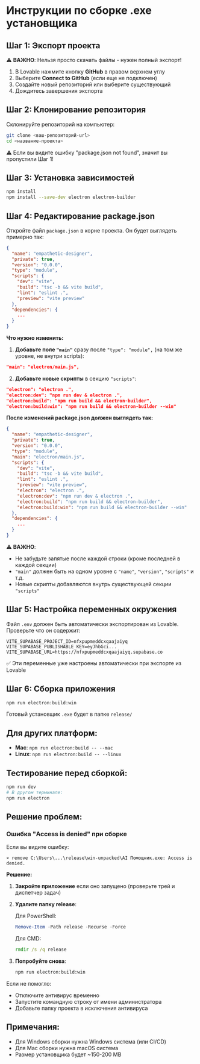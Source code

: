 # Инструкции по сборке .exe установщика

## Шаг 1: Экспорт проекта
⚠️ **ВАЖНО**: Нельзя просто скачать файлы - нужен полный экспорт!

1. В Lovable нажмите кнопку **GitHub** в правом верхнем углу
2. Выберите **Connect to GitHub** (если еще не подключен)
3. Создайте новый репозиторий или выберите существующий
4. Дождитесь завершения экспорта

## Шаг 2: Клонирование репозитория
Склонируйте репозиторий на компьютер:
```bash
git clone <ваш-репозиторий-url>
cd <название-проекта>
```

⚠️ Если вы видите ошибку "package.json not found", значит вы пропустили Шаг 1!

## Шаг 3: Установка зависимостей
```bash
npm install
npm install --save-dev electron electron-builder
```

## Шаг 4: Редактирование package.json

Откройте файл `package.json` в корне проекта. Он будет выглядеть примерно так:

```json
{
  "name": "empathetic-designer",
  "private": true,
  "version": "0.0.0",
  "type": "module",
  "scripts": {
    "dev": "vite",
    "build": "tsc -b && vite build",
    "lint": "eslint .",
    "preview": "vite preview"
  },
  "dependencies": {
    ...
  }
}
```

**Что нужно изменить:**

1. **Добавьте поле `"main"`** сразу после `"type": "module",` (на том же уровне, не внутри scripts):
```json
"main": "electron/main.js",
```

2. **Добавьте новые скрипты** в секцию `"scripts"`:
```json
"electron": "electron .",
"electron:dev": "npm run dev & electron .",
"electron:build": "npm run build && electron-builder",
"electron:build:win": "npm run build && electron-builder --win"
```

**После изменений package.json должен выглядеть так:**

```json
{
  "name": "empathetic-designer",
  "private": true,
  "version": "0.0.0",
  "type": "module",
  "main": "electron/main.js",
  "scripts": {
    "dev": "vite",
    "build": "tsc -b && vite build",
    "lint": "eslint .",
    "preview": "vite preview",
    "electron": "electron .",
    "electron:dev": "npm run dev & electron .",
    "electron:build": "npm run build && electron-builder",
    "electron:build:win": "npm run build && electron-builder --win"
  },
  "dependencies": {
    ...
  }
}
```

⚠️ **ВАЖНО**: 
- Не забудьте запятые после каждой строки (кроме последней в каждой секции)
- `"main"` должен быть на одном уровне с `"name"`, `"version"`, `"scripts"` и т.д.
- Новые скрипты добавляются внутрь существующей секции `"scripts"`

## Шаг 5: Настройка переменных окружения
Файл `.env` должен быть автоматически экспортирован из Lovable.
Проверьте что он содержит:
```
VITE_SUPABASE_PROJECT_ID=nfxpupmeddcxqaajaiyq
VITE_SUPABASE_PUBLISHABLE_KEY=eyJhbGci...
VITE_SUPABASE_URL=https://nfxpupmeddcxqaajaiyq.supabase.co
```

✅ Эти переменные уже настроены автоматически при экспорте из Lovable

## Шаг 6: Сборка приложения
```bash
npm run electron:build:win
```

Готовый установщик `.exe` будет в папке `release/`

## Для других платформ:
- **Mac**: `npm run electron:build -- --mac`
- **Linux**: `npm run electron:build -- --linux`

## Тестирование перед сборкой:
```bash
npm run dev
# В другом терминале:
npm run electron
```

## Решение проблем:

### Ошибка "Access is denied" при сборке
Если вы видите ошибку:
```
⨯ remove C:\Users\...\release\win-unpacked\AI Помощник.exe: Access is denied.
```

**Решение:**
1. **Закройте приложение** если оно запущено (проверьте трей и диспетчер задач)
2. **Удалите папку release**:
   
   Для PowerShell:
   ```powershell
   Remove-Item -Path release -Recurse -Force
   ```
   
   Для CMD:
   ```cmd
   rmdir /s /q release
   ```
3. **Попробуйте снова**:
   ```bash
   npm run electron:build:win
   ```

Если не помогло:
- Отключите антивирус временно
- Запустите командную строку от имени администратора
- Добавьте папку проекта в исключения антивируса

## Примечания:
- Для Windows сборки нужна Windows система (или CI/CD)
- Для Mac сборки нужна macOS система
- Размер установщика будет ~150-200 MB
